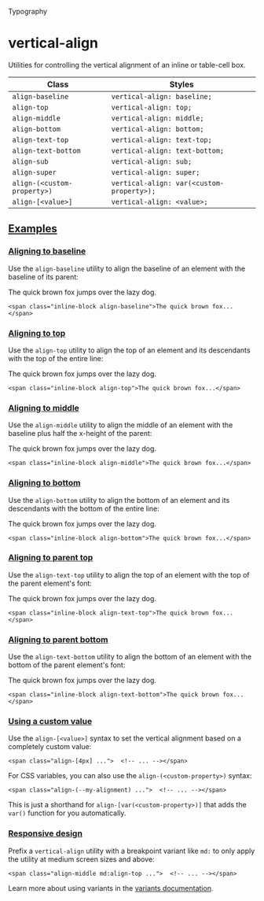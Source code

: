 <!--$-->

<!--/$-->

Typography

# vertical-align

Utilities for controlling the vertical alignment of an inline or table-cell box.

| Class                       | Styles                                    |
| --------------------------- | ----------------------------------------- |
| `align-baseline`            | `vertical-align: baseline;`               |
| `align-top`                 | `vertical-align: top;`                    |
| `align-middle`              | `vertical-align: middle;`                 |
| `align-bottom`              | `vertical-align: bottom;`                 |
| `align-text-top`            | `vertical-align: text-top;`               |
| `align-text-bottom`         | `vertical-align: text-bottom;`            |
| `align-sub`                 | `vertical-align: sub;`                    |
| `align-super`               | `vertical-align: super;`                  |
| `align-(<custom-property>)` | `vertical-align: var(<custom-property>);` |
| `align-[<value>]`           | `vertical-align: <value>;`                |

## [Examples](#examples)

### [Aligning to baseline](#aligning-to-baseline)

Use the `align-baseline` utility to align the baseline of an element with the baseline of its parent:

The quick brown fox jumps over the lazy dog.

```
<span class="inline-block align-baseline">The quick brown fox...</span>
```

### [Aligning to top](#aligning-to-top)

Use the `align-top` utility to align the top of an element and its descendants with the top of the entire line:

The quick brown fox jumps over the lazy dog.

```
<span class="inline-block align-top">The quick brown fox...</span>
```

### [Aligning to middle](#aligning-to-middle)

Use the `align-middle` utility to align the middle of an element with the baseline plus half the x-height of the parent:

The quick brown fox jumps over the lazy dog.

```
<span class="inline-block align-middle">The quick brown fox...</span>
```

### [Aligning to bottom](#aligning-to-bottom)

Use the `align-bottom` utility to align the bottom of an element and its descendants with the bottom of the entire line:

The quick brown fox jumps over the lazy dog.

```
<span class="inline-block align-bottom">The quick brown fox...</span>
```

### [Aligning to parent top](#aligning-to-parent-top)

Use the `align-text-top` utility to align the top of an element with the top of the parent element's font:

The quick brown fox jumps over the lazy dog.

```
<span class="inline-block align-text-top">The quick brown fox...</span>
```

### [Aligning to parent bottom](#aligning-to-parent-bottom)

Use the `align-text-bottom` utility to align the bottom of an element with the bottom of the parent element's font:

The quick brown fox jumps over the lazy dog.

```
<span class="inline-block align-text-bottom">The quick brown fox...</span>
```

### [Using a custom value](#using-a-custom-value)

Use the<!-- --> `align-[<value>]` <!-- -->syntax<!-- --> <!-- -->to set the <!-- -->vertical alignment<!-- --> based on a completely custom value:

```
<span class="align-[4px] ...">  <!-- ... --></span>
```

For CSS variables, you can also use the<!-- --> `align-(<custom-property>)` <!-- -->syntax:

```
<span class="align-(--my-alignment) ...">  <!-- ... --></span>
```

This is just a shorthand for<!-- --> `align-[var(<custom-property>)]` <!-- -->that adds the `var()` function for you automatically.

### [Responsive design](#responsive-design)

Prefix <!-- -->a<!-- --> `vertical-align` utility<!-- --> <!-- -->with a breakpoint variant like `md:` to only apply the utility at <!-- -->medium<!-- --> <!-- -->screen sizes and above:

```
<span class="align-middle md:align-top ...">  <!-- ... --></span>
```

Learn more about using variants in the [variants documentation](/docs/hover-focus-and-other-states).

<!--$-->

<!--/$-->
